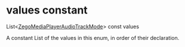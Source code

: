 


# values constant







List&lt;[ZegoMediaPlayerAudioTrackMode](../../zego_uikit_prebuilt_live_audio_room/ZegoMediaPlayerAudioTrackMode.md)> const values
  




<p>A constant List of the values in this enum, in order of their declaration.</p>










